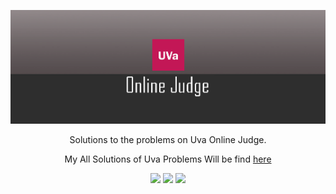 <p align="center">
	<a href="http://uhunt.felix-halim.net/id/837048">
		<img src="icon.png">
	</a>
</p>
<p align="center">
    Solutions to the problems on Uva Online Judge.
</p>
<p align="center">
	My All Solutions of Uva Problems Will be find <a href="https://github.com/MrinmoiHossain/Uva-Solution">here</a>
</p>
<p align="center">
	<img src="https://img.shields.io/badge/Problems%20Solved-99-brightgreen.svg">
	<img src="https://img.shields.io/badge/Language-C++-brown.svg">
	<img src="https://img.shields.io/badge/Latest%20Update-27/06/2017-brightgreen.svg">
</p>
